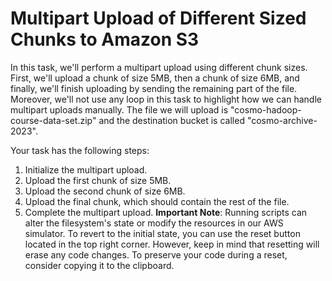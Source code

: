 # Multipart Upload of Different Sized Chunks to Amazon S3

In this task, we'll perform a multipart upload using different chunk sizes. First, we'll upload a chunk of size 5MB, then a chunk of size 6MB, and finally, we'll finish uploading by sending the remaining part of the file. Moreover, we'll not use any loop in this task to highlight how we can handle multipart uploads manually. The file we will upload is "cosmo-hadoop-course-data-set.zip" and the destination bucket is called "cosmo-archive-2023".

Your task has the following steps:

1. Initialize the multipart upload.
2. Upload the first chunk of size 5MB.
3. Upload the second chunk of size 6MB.
4. Upload the final chunk, which should contain the rest of the file.
5. Complete the multipart upload.
**Important Note**: Running scripts can alter the filesystem's state or modify the resources in our AWS simulator. To revert to the initial state, you can use the reset button located in the top right corner. However, keep in mind that resetting will erase any code changes. To preserve your code during a reset, consider copying it to the clipboard.